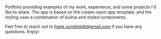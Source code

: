 Portfolio providing examples of my work, experience, and some projects I'd like to share. The app is based on the create-react-app template, and the styling uses a combination of bulma and styled components.

Feel free to reach out to frank.sundstedt@gmail.com if you have any questions.
Enjoy!
